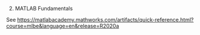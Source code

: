 2. MATLAB Fundamentals

See https://matlabacademy.mathworks.com/artifacts/quick-reference.html?course=mlbe&language=en&release=R2020a
